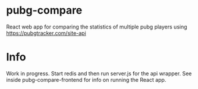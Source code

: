 # pubg-compare
 React web app for comparing the statistics of multiple pubg players using https://pubgtracker.com/site-api 

# Info
Work in progress. Start redis and then run server.js for the api wrapper. See inside pubg-compare-frontend for info on 
running the React app.
